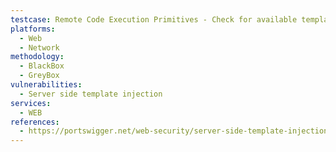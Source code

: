 ```yaml
---
testcase: Remote Code Execution Primitives - Check for available template engine features that allow method invocation or evaluation (e.g., Jinja2’s cycler, FreeMarker’s ?interpret). Web (HTTP/HTTPS) service
platforms: 
  - Web
  - Network
methodology: 
  - BlackBox
  - GreyBox
vulnerabilities:
  - Server side template injection
services:
  - WEB
references:
  - https://portswigger.net/web-security/server-side-template-injection
---
```

